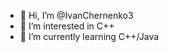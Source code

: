 - 👋 Hi, I’m @IvanChernenko3
- 👀 I’m interested in C++
- 🌱 I’m currently learning C++/Java

<!---
IvanChernenko3/IvanChernenko3 is a ✨ special ✨ repository because its `README.md` (this file) appears on your GitHub profile.
You can click the Preview link to take a look at your changes.
--->
